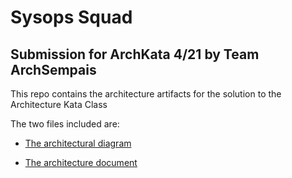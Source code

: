 # Sysops Squad

## Submission for ArchKata 4/21 by Team ArchSempais

This repo contains the architecture artifacts for the solution to the Architecture Kata Class 

The two files included are:
* [The architectural diagram](Architecture-ComponentsAndCommunication.pdf)

* [The architecture document](SysopsSquadArchitecture-TeamArchSempais.pdf)


